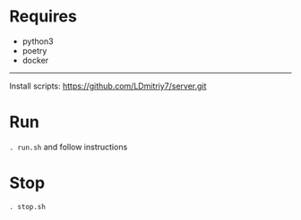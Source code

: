 # Requires

- python3
- poetry
- docker

---
Install scripts: https://github.com/LDmitriy7/server.git

# Run

`. run.sh` and follow instructions

# Stop

`. stop.sh`
